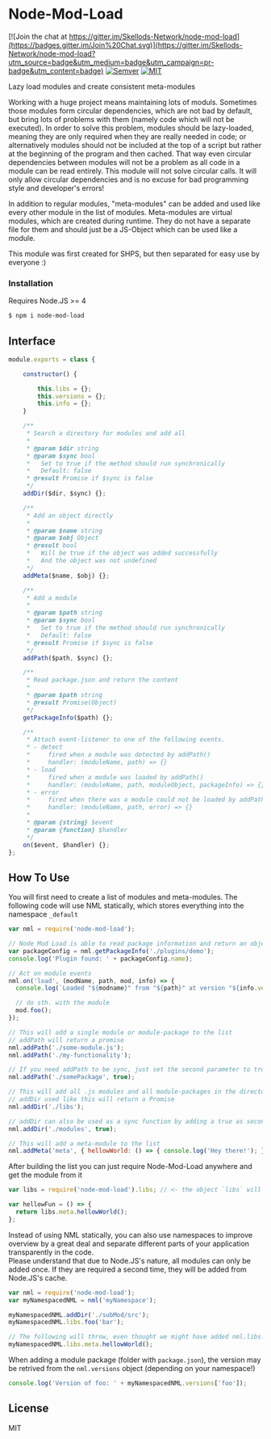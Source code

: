 # Node-Mod-Load

[![Join the chat at https://gitter.im/Skellods-Network/node-mod-load](https://badges.gitter.im/Join%20Chat.svg)](https://gitter.im/Skellods-Network/node-mod-load?utm_source=badge&utm_medium=badge&utm_campaign=pr-badge&utm_content=badge)
[![Semver](http://img.shields.io/SemVer/2.0.0.png)](http://semver.org/spec/v2.0.0.html)
[![MIT](https://img.shields.io/badge/License-MIT-brightgreen.svg)](https://opensource.org/licenses/MIT)

Lazy load modules and create consistent meta-modules

Working with a huge project means maintaining lots of moduls. Sometimes those modules form circular dependencies, which are not bad by default, but bring lots of problems with them (namely code which will not be executed).
In order to solve this problem, modules should be lazy-loaded, meaning they are only required when they are really needed in code;
or alternatively modules should not be included at the top of a script but rather at the beginning of the program and then cached.
That way even circular dependencies between modules will not be a problem as all code in a module can be read entirely.
This module will not solve circular calls. It will only allow circular dependencies and is no excuse for bad programming style and developer's errors!

In addition to regular modules, "meta-modules" can be added and used like every other module in the list of modules. Meta-modules are virtual modules, which are created during runtime.
They do not have a separate file for them and should just be a JS-Object which can be used like a module.

This module was first created for SHPS, but then separated for easy use by everyone :)

### Installation

Requires Node.JS >= 4

```sh
$ npm i node-mod-load
```

Interface
----
```js
module.exports = class {

    constructor() {

        this.libs = {};
        this.versions = {};
        this.info = {};
    }

    /**
     * Search a directory for modules and add all
     *
     * @param $dir string
     * @param $sync bool
     *   Set to true if the method should run synchronically
     *   Default: false
     * @result Promise if $sync is false
     */
    addDir($dir, $sync) {};

    /**
     * Add an object directly
     *
     * @param $name string
     * @param $obj Object
     * @result bool
     *   Will be true if the object was added successfully
     *   And the object was not undefined
     */
    addMeta($name, $obj) {};

    /**
     * Add a module
     *
     * @param $path string
     * @param $sync bool
     *   Set to true if the method should run synchronically
     *   Default: false
     * @result Promise if $sync is false
     */
    addPath($path, $sync) {};

    /**
     * Read package.json and return the content
     *
     * @param $path string
     * @result Promise(Object)
     */
    getPackageInfo($path) {};

    /**
     * Attach event-listener to one of the following events.
     * - detect
     *     fired when a module was detected by addPath()
     *     handler: (moduleName, path) => {}
     * - load
     *     fired when a module was loaded by addPath()
     *     handler: (moduleName, path, moduleObject, packageInfo) => {}
     * - error
     *     fired when there was a module could not be loaded by addPath()
     *     handler: (moduleName, path, error) => {}
     *
     * @param {string} $event
     * @param {function} $handler
     */
    on($event, $handler) {};
};
```

How To Use
----

You will first need to create a list of modules and meta-modules.
The following code will use NML statically, which stores everything into the namespace `_default`
```js
var nml = require('node-mod-load');

// Node Mod Load is able to read package information and return an object containing said information
var packageConfig = nml.getPackageInfo('./plugins/demo');
console.log('Plugin found: ' + packageConfig.name);

// Act on module events
nml.on('load', (modName, path, mod, info) => {
  console.log(`Loaded "${modname}" from "${path}" at version "${info.version}"`);

  // do sth. with the module
  mod.foo();
});

// This will add a single module or module-package to the list
// addPath will return a promise
nml.addPath('./some-module.js');
nml.addPath('./my-functionality');

// If you need addPath to be sync, just set the second parameter to true
nml.addPath('./somePackage', true);

// This will add all .js modules and all module-packages in the directory "./libs" to the list
// addDir used like this will return a Promise
nml.addDir('./libs');

// addDir can also be used as a sync function by adding a true as second parameter
nml.addDir('./modules', true);

// This will add a meta-module to the list
nml.addMeta('meta', { hellowWorld: () => { console.log('Hey there!'); } });
```

After building the list you can just require Node-Mod-Load anywhere and get the module from it
```js
var libs = require('node-mod-load').libs; // <- the object `libs` will include everything you added

var hellowFun = () => {
  return libs.meta.hellowWorld();
};
```

Instead of using NML statically, you can also use namespaces to improve overview by a great deal and separate different parts of your application transparently in the code.<br>
Please understand that due to Node.JS's nature, all modules can only be added once. If they are required a second time, they will be added from Node.JS's cache.
```js
var nml = require('node-mod-load');
var myNamespacedNML = nml('myNamespace');

myNamespacedNML.addDir('./subMod/src');
myNamespacedNML.libs.foo('bar');

// The following will throw, even thought we might have added nml.libs.meta object with that particular method earlier
myNamespacedNML.libs.meta.hellowWorld();
```

When adding a module package (folder with `package.json`), the version may be retrived from the `nml.versions` object (depending on your namespace!)
```js
console.log('Version of foo: ' + myNamespacedNML.versions['foo']);
```

License
----

MIT
